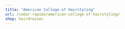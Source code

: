 ```yaml
---
title: "American College of Hairstyling"
url: /cedar-rapids/american-college-of-hairstyling/
shop: hairdresser
---
```

